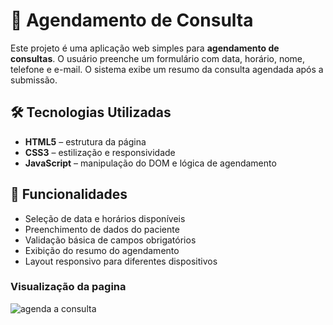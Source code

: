 # 📅 Agendamento de Consulta

Este projeto é uma aplicação web simples para **agendamento de consultas**. O usuário preenche um formulário com data, horário, nome, telefone e e-mail. O sistema exibe um resumo da consulta agendada após a submissão.

## 🛠️ Tecnologias Utilizadas

- **HTML5** – estrutura da página
- **CSS3** – estilização e responsividade
- **JavaScript** – manipulação do DOM e lógica de agendamento

## 🎯 Funcionalidades

- Seleção de data e horários disponíveis
- Preenchimento de dados do paciente
- Validação básica de campos obrigatórios
- Exibição do resumo do agendamento
- Layout responsivo para diferentes dispositivos

### Visualização da pagina


![agenda a consulta](https://github.com/user-attachments/assets/6d8066bc-7b96-4a37-bf3d-329b0ec372d0)
